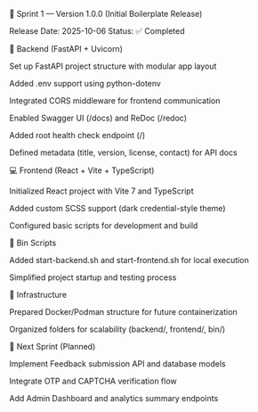 🏁 Sprint 1 — Version 1.0.0 (Initial Boilerplate Release)

Release Date: 2025-10-06
Status: ✅ Completed

🔧 Backend (FastAPI + Uvicorn)

Set up FastAPI project structure with modular app layout

Added .env support using python-dotenv

Integrated CORS middleware for frontend communication

Enabled Swagger UI (/docs) and ReDoc (/redoc)

Added root health check endpoint (/)

Defined metadata (title, version, license, contact) for API docs

💻 Frontend (React + Vite + TypeScript)

Initialized React project with Vite 7 and TypeScript

Added custom SCSS support (dark credential-style theme)

Configured basic scripts for development and build

🧰 Bin Scripts

Added start-backend.sh and start-frontend.sh for local execution

Simplified project startup and testing process

🧱 Infrastructure

Prepared Docker/Podman structure for future containerization

Organized folders for scalability (backend/, frontend/, bin/)

🚀 Next Sprint (Planned)

Implement Feedback submission API and database models

Integrate OTP and CAPTCHA verification flow

Add Admin Dashboard and analytics summary endpoints